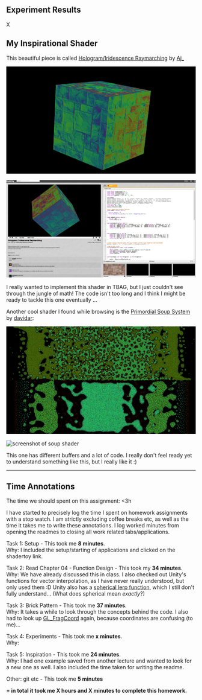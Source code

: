 <!-- Functions -->

## Experiment Results

X

## My Inspirational Shader

This beautiful piece is called [Hologram/Iridescence Raymarching](https://www.shadertoy.com/view/XlcBR7) by [Aj_](https://www.shadertoy.com/user/Aj_)

![screenshot preview only](./imgs/shadertoy1_preview.png)

![screenshot of iridescence shader](./imgs/shadertoy1.png)

I really wanted to implement this shader in TBAG, but I just couldn't see through the jungle of math! The code isn't too long and I think I might be ready to tackle this one eventually ...

Another cool shader I found while browsing is the [Primordial Soup System](https://www.shadertoy.com/view/NssczB) by [davidar](https://www.shadertoy.com/user/davidar):

![screenshot preview only](./imgs/shadertoy2_preview.png)

![screenshot of soup shader](./imgs/shadertoy2.png)

This one has different buffers and a lot of code. I really don't feel ready yet to understand something like this, but I really like it :)

---

## Time Annotations

The time we should spent on this assignment: <3h

I have started to precisely log the time I spent on homework assignments with a stop watch. I am strictly excluding coffee breaks etc, as well as the time it takes me to write these annotations. I log worked minutes from opening the readmes to closing all work related tabs/applications.

Task 1: Setup - This took me **8 minutes**.  
Why: I included the setup/starting of applications and clicked on the shadertoy link.

Task 2: Read Chapter 04 - Function Design - This took my **34 minutes**.  
Why: We have already discussed this in class. I also checked out Unity's functions for vector interpolation, as I have never really understood, but only used them :D Unity also has a [spherical lerp function](https://docs.unity3d.com/ScriptReference/Vector3.Slerp.html), which I still don't fully understand... (What does spherical mean *exactly*?)

Task 3: Brick Pattern - This took me **37 minutes**.  
Why: It takes a while to look through the concepts behind the code. I also had to look up [GL_FragCoord](https://docs.gl/sl4/gl_FragCoord) again, because coordinates are confusing (to me)...

Task 4: Experiments - This took me **x minutes**.  
Why:

Task 5: Inspiration - This took me **24 minutes**.  
Why: I had one example saved from another lecture and wanted to look for a new one as well. I also included the time taken for writing the readme.

Other: git etc - This took me **5 minutes**

**= in total it took me X hours and X minutes to complete this homework.**

